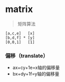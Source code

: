 # matrix

> 矩阵算法

```
[a,c,e]   [x]
[b,d,f] * [y] 
[0,0,1]   [1]
```

### 偏移（translate）

* ax+cy+1e=x轴的偏移量
* bx+dy+1f=y轴的偏移量



